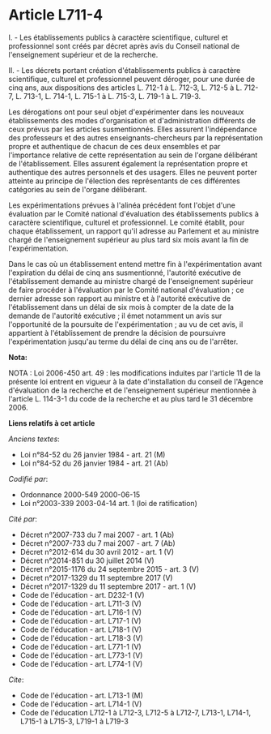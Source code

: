 # Article L711-4

I. - Les établissements publics à caractère scientifique, culturel et professionnel sont créés par décret après avis du
Conseil national de l'enseignement supérieur et de la recherche.

II. - Les décrets portant création d'établissements publics à caractère scientifique, culturel et professionnel peuvent
déroger, pour une durée de cinq ans, aux dispositions des articles L. 712-1 à L. 712-3, L. 712-5 à L. 712-7, L. 713-1, L.
714-1, L. 715-1 à L. 715-3, L. 719-1 à L. 719-3.

Les dérogations ont pour seul objet d'expérimenter dans les nouveaux établissements des modes d'organisation et
d'administration différents de ceux prévus par les articles susmentionnés. Elles assurent l'indépendance des professeurs et
des autres enseignants-chercheurs par la représentation propre et authentique de chacun de ces deux ensembles et par
l'importance relative de cette représentation au sein de l'organe délibérant de l'établissement. Elles assurent également la
représentation propre et authentique des autres personnels et des usagers. Elles ne peuvent porter atteinte au principe de
l'élection des représentants de ces différentes catégories au sein de l'organe délibérant.

Les expérimentations prévues à l'alinéa précédent font l'objet d'une évaluation par le Comité national d'évaluation des
établissements publics à caractère scientifique, culturel et professionnel. Le comité établit, pour chaque établissement, un
rapport qu'il adresse au Parlement et au ministre chargé de l'enseignement supérieur au plus tard six mois avant la fin de
l'expérimentation.

Dans le cas où un établissement entend mettre fin à l'expérimentation avant l'expiration du délai de cinq ans susmentionné,
l'autorité exécutive de l'établissement demande au ministre chargé de l'enseignement supérieur de faire procéder à
l'évaluation par le Comité national d'évaluation ; ce dernier adresse son rapport au ministre et à l'autorité exécutive de
l'établissement dans un délai de six mois à compter de la date de la demande de l'autorité exécutive ; il émet notamment un
avis sur l'opportunité de la poursuite de l'expérimentation ; au vu de cet avis, il appartient à l'établissement de prendre
la décision de poursuivre l'expérimentation jusqu'au terme du délai de cinq ans ou de l'arrêter.

**Nota:**

NOTA : Loi 2006-450 art. 49 : les modifications induites par l'article 11 de la présente loi entrent en vigueur à la date
d'installation du conseil de l'Agence d'évaluation de la recherche et de l'enseignement supérieur mentionnée à l'article L.
114-3-1 du code de la recherche et au plus tard le 31 décembre 2006.

**Liens relatifs à cet article**

_Anciens textes_:

  - Loi n°84-52 du 26 janvier 1984 - art. 21 (M)
  - Loi n°84-52 du 26 janvier 1984 - art. 21 (Ab)

_Codifié par_:

  - Ordonnance 2000-549 2000-06-15
  - Loi n°2003-339 2003-04-14 art. 1 (loi de ratification)

_Cité par_:

  - Décret n°2007-733 du 7 mai 2007 - art. 1 (Ab)
  - Décret n°2007-733 du 7 mai 2007 - art. 7 (Ab)
  - Décret n°2012-614 du 30 avril 2012 - art. 1 (V)
  - Décret n°2014-851 du 30 juillet 2014 (V)
  - Décret n°2015-1176 du 24 septembre 2015 - art. 3 (V)
  - Décret n°2017-1329 du 11 septembre 2017 (V)
  - Décret n°2017-1329 du 11 septembre 2017 - art. 1 (V)
  - Code de l'éducation - art. D232-1 (V)
  - Code de l'éducation - art. L711-3 (V)
  - Code de l'éducation - art. L716-1 (V)
  - Code de l'éducation - art. L717-1 (V)
  - Code de l'éducation - art. L718-1 (V)
  - Code de l'éducation - art. L718-3 (V)
  - Code de l'éducation - art. L771-1 (V)
  - Code de l'éducation - art. L773-1 (V)
  - Code de l'éducation - art. L774-1 (V)

_Cite_:

  - Code de l'éducation - art. L713-1 (M)
  - Code de l'éducation - art. L714-1 (V)
  - Code de l'éducation L712-1 à L712-3, L712-5 à L712-7, L713-1, L714-1, L715-1 à L715-3, L719-1 à L719-3
